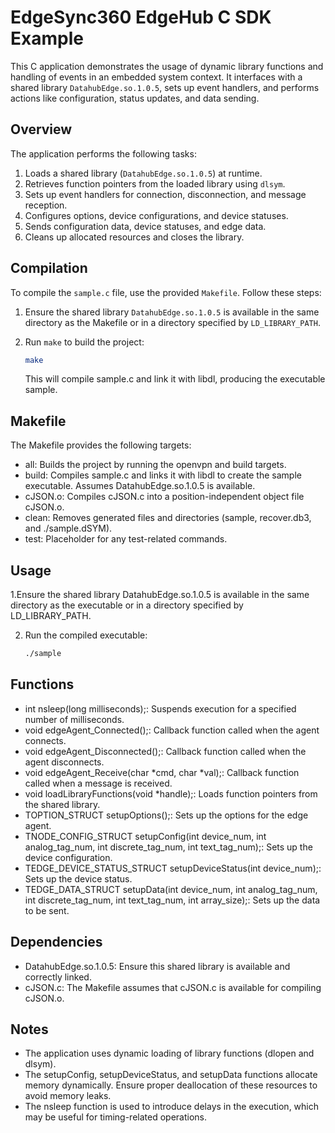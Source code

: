 # EdgeSync360 EdgeHub C SDK Example

This C application demonstrates the usage of dynamic library functions and handling of events in an embedded system context. It interfaces with a shared library `DatahubEdge.so.1.0.5`, sets up event handlers, and performs actions like configuration, status updates, and data sending.

## Overview

The application performs the following tasks:

1. Loads a shared library (`DatahubEdge.so.1.0.5`) at runtime.
2. Retrieves function pointers from the loaded library using `dlsym`.
3. Sets up event handlers for connection, disconnection, and message reception.
4. Configures options, device configurations, and device statuses.
5. Sends configuration data, device statuses, and edge data.
6. Cleans up allocated resources and closes the library.

## Compilation

To compile the `sample.c` file, use the provided `Makefile`. Follow these steps:

1. Ensure the shared library `DatahubEdge.so.1.0.5` is available in the same directory as the Makefile or in a directory specified by `LD_LIBRARY_PATH`.

2. Run `make` to build the project:

   ```sh
   make
   ```

   This will compile sample.c and link it with libdl, producing the executable sample.

## Makefile

The Makefile provides the following targets:

- all: Builds the project by running the openvpn and build targets.
- build: Compiles sample.c and links it with libdl to create the sample executable. Assumes DatahubEdge.so.1.0.5 is available.
- cJSON.o: Compiles cJSON.c into a position-independent object file cJSON.o.
- clean: Removes generated files and directories (sample, recover.db3, and ./sample.dSYM).
- test: Placeholder for any test-related commands.

## Usage

1.Ensure the shared library DatahubEdge.so.1.0.5 is available in the same directory as the executable or in a directory specified by LD_LIBRARY_PATH.

2. Run the compiled executable:
   ```sh
   ./sample
   ```

## Functions

- int nsleep(long milliseconds);: Suspends execution for a specified number of milliseconds.
- void edgeAgent_Connected();: Callback function called when the agent connects.
- void edgeAgent_Disconnected();: Callback function called when the agent disconnects.
- void edgeAgent_Receive(char *cmd, char *val);: Callback function called when a message is received.
- void loadLibraryFunctions(void \*handle);: Loads function pointers from the shared library.
- TOPTION_STRUCT setupOptions();: Sets up the options for the edge agent.
- TNODE_CONFIG_STRUCT setupConfig(int device_num, int analog_tag_num, int discrete_tag_num, int text_tag_num);: Sets up the device configuration.
- TEDGE_DEVICE_STATUS_STRUCT setupDeviceStatus(int device_num);: Sets up the device status.
- TEDGE_DATA_STRUCT setupData(int device_num, int analog_tag_num, int discrete_tag_num, int text_tag_num, int array_size);: Sets up the data to be sent.

## Dependencies

- DatahubEdge.so.1.0.5: Ensure this shared library is available and correctly linked.
- cJSON.c: The Makefile assumes that cJSON.c is available for compiling cJSON.o.

## Notes

- The application uses dynamic loading of library functions (dlopen and dlsym).
- The setupConfig, setupDeviceStatus, and setupData functions allocate memory dynamically. Ensure proper deallocation of these resources to avoid memory leaks.
- The nsleep function is used to introduce delays in the execution, which may be useful for timing-related operations.
